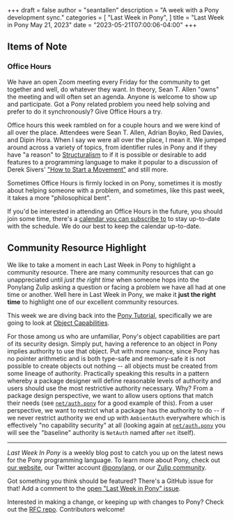 +++
draft = false
author = "seantallen"
description = "A week with a Pony development sync."
categories = [
    "Last Week in Pony",
]
title = "Last Week in Pony May 21, 2023"
date = "2023-05-21T07:00:06-04:00"
+++

## Items of Note

### Office Hours

We have an open Zoom meeting every Friday for the community to get together and well, do whatever they want. In theory, Sean T. Allen "owns" the meeting and will often set an agenda. Anyone is welcome to show up and participate. Got a Pony related problem you need help solving and prefer to do it synchronously? Give Office Hours a try.

Office hours this week rambled on for a couple hours and we were kind of all over the place. Attendees were Sean T. Allen, Adrian Boyko, Red Davies, and Dipin Hora. When I say we were all over the place, I mean it. We jumped around across a variety of topics, from identifier rules in Pony and if they have "a reason" to [Structuralism](https://en.wikipedia.org/wiki/Structuralism) to if it is possible or desirable to add features to a programming language to make it popular to a discussion of Derek Sivers' ["How to Start a Movement"](https://www.ted.com/talks/derek_sivers_how_to_start_a_movement) and still more.

Sometimes Office Hours is firmly locked in on Pony, sometimes it is mostly about helping someone with a problem, and sometimes, like this past week, it takes a more "philosophical bent".

If you'd be interested in attending an Office Hours in the future, you should join some time, there's a [calendar you can subscribe to](https://calendar.google.com/calendar/ical/4465e68ae24131ae00461a40893f2637a2c9ac510e311a44ff78680e2f183ce3%40group.calendar.google.com/public/basic.ics) to stay up-to-date with the schedule. We do our best to keep the calendar up-to-date.

## Community Resource Highlight

We like to take a moment in each Last Week in Pony to highlight a community resource. There are many community resources that can go unappreciated until _just the right time_ when someone hops into the Ponylang Zulip asking a question or facing a problem we have all had at one time or another. Well here in Last Week in Pony, we make it **just the right time** to highlight one of our excellent community resources.

This week we are diving back into the [Pony Tutorial](https://tutorial.ponylang.io/), specifically we are going to look at [Object Capabilities](https://tutorial.ponylang.io/object-capabilities/).

For those among us who are unfamiliar, Pony's object capabilities are part of its security design. Simply put, having a reference to an object in Pony implies authority to use that object. Put with more nuance, since Pony has no pointer arithmetic and is both type-safe and memory-safe it is not possible to create objects out nothing -- all objects must be created from some lineage of authority. Practically speaking this results in a pattern whereby a package designer will define reasonable levels of authority and users should use the most restrictive authority necessary. Why? From a package design perspective, we want to allow users options that match their needs (see [`net/auth.pony`](https://github.com/ponylang/ponyc/blob/c41393ce8e3003feeda8e0bd3aa20d019b191505/packages/net/auth.pony) for a good example of this). From a user perspective, we want to restrict what a package has the authority to do -- if we never restrict authority we end up with `AmbientAuth` everywhere which is effectively "no capability security" at all (looking again at [`net/auth.pony`](https://github.com/ponylang/ponyc/blob/c41393ce8e3003feeda8e0bd3aa20d019b191505/packages/net/auth.pony) you will see the "baseline" authority is `NetAuth` named after `net` itself).

---

_Last Week In Pony_ is a weekly blog post to catch you up on the latest news for the Pony programming language. To learn more about Pony, check out [our website](https://ponylang.io), our Twitter account [@ponylang](https://twitter.com/ponylang), or our [Zulip community](https://ponylang.zulipchat.com).

Got something you think should be featured? There's a GitHub issue for that! Add a comment to the [open "Last Week in Pony" issue](https://github.com/ponylang/ponylang.github.io/issues?q=is%3Aissue+is%3Aopen+label%3Alast-week-in-pony).

Interested in making a change, or keeping up with changes to Pony? Check out the [RFC repo](https://github.com/ponylang/rfcs). Contributors welcome!
